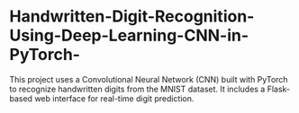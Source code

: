 # Handwritten-Digit-Recognition-Using-Deep-Learning-CNN-in-PyTorch-
This project uses a Convolutional Neural Network (CNN) built with PyTorch to recognize handwritten digits from the MNIST dataset. It includes a Flask-based web interface for real-time digit prediction.
